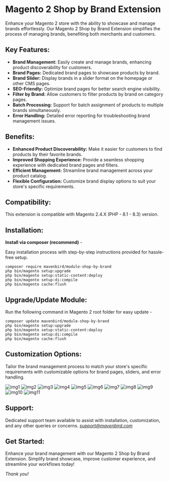 # Magento 2 Shop by Brand Extension

Enhance your Magento 2 store with the ability to showcase and manage brands effortlessly. Our Magento 2 Shop by Brand Extension simplifies the process of managing brands, benefiting both merchants and customers.

## Key Features:

- **Brand Management:**
Easily create and manage brands, enhancing product discoverability for customers.
- **Brand Pages:**
Dedicated brand pages to showcase products by brand.
- **Brand Slider:**
Display brands in a slider format on the homepage or other CMS pages.
- **SEO-Friendly:**
Optimize brand pages for better search engine visibility.
- **Filter by Brand:**
Allow customers to filter products by brand on category pages.
- **Batch Processing:**
Support for batch assignment of products to multiple brands simultaneously.
- **Error Handling:**
Detailed error reporting for troubleshooting brand management issues.

## Benefits:

- **Enhanced Product Discoverability:**
Make it easier for customers to find products by their favorite brands.
- **Improved Shopping Experience:**
Provide a seamless shopping experience with dedicated brand pages and filters.
- **Efficient Management:**
Streamline brand management across your product catalog.
- **Flexible Configuration:**
Customize brand display options to suit your store's specific requirements.

## Compatibility:
This extension is compatible with Magento 2.4.X (PHP - 8.1 - 8.3) version.

## Installation:
**Install via composer (recommend)** - 

Easy installation process with step-by-step instructions provided for hassle-free setup.
~~~~~~~~~~~~~~~~~~~~~
composer require mavenbird/module-shop-by-brand
php bin/magento setup:upgrade
php bin/magento setup:static-content:deploy
php bin/magento setup:di:compile
php bin/magento cache:flush
~~~~~~~~~~~~~~~~~~~~~

## Upgrade/Update Module:
Run the following command in Magento 2 root folder for easy update -
~~~~~~~~~~~~~~~~~~~~~
composer update mavenbird/module-shop-by-brand
php bin/magento setup:upgrade
php bin/magento setup:static-content:deploy
php bin/magento setup:di:compile
php bin/magento cache:flush
~~~~~~~~~~~~~~~~~~~~~

## Customization Options:

Tailor the brand management process to match your store's specific requirements with customizable options for brand pages, sliders, and error handling.

![img1](./doc/images/1.png)
![img2](./doc/images/2.png)
![img3](./doc/images/3.png)
![img4](./doc/images/4.png)
![img5](./doc/images/5.png)
![img6](./doc/images/6.png)
![img7](./doc/images/7.png)
![img8](./doc/images/8.png)
![img9](./doc/images/9.png)
![img10](./doc/images/10.png)
![img11](./doc/images/11.png)

## Support:
Dedicated support team available to assist with installation, customization, and any other queries or concerns.
*[support@mavenbird.com](mailto:support@mavenbird.com)*


## Get Started:
Enhance your brand management with our Magento 2 Shop by Brand Extension. Simplify brand showcase, improve customer experience, and streamline your workflows today!

*Thank you!*